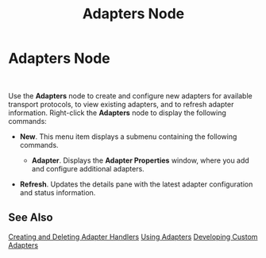 ﻿---
title: Adapters Node
TOCTitle: Adapters Node
ms:assetid: f43b26ed-d518-47e8-93e0-17de6b2aad5a
ms:mtpsurl: https://msdn.microsoft.com/en-us/library/Aa561932(v=BTS.80)
ms:contentKeyID: 51533432
ms.date: 08/30/2017
mtps_version: v=BTS.80
f1_keywords:
- bts10.admin.node.adapters
---

# Adapters Node

 

Use the **Adapters** node to create and configure new adapters for available transport protocols, to view existing adapters, and to refresh adapter information. Right-click the **Adapters** node to display the following commands:

  - **New**. This menu item displays a submenu containing the following commands.
    
      - **Adapter**. Displays the **Adapter Properties** window, where you add and configure additional adapters.

  - **Refresh**. Updates the details pane with the latest adapter configuration and status information.

## See Also

[Creating and Deleting Adapter Handlers](https://msdn.microsoft.com/en-us/library/aa560480\(v=bts.80\))  
[Using Adapters](https://msdn.microsoft.com/en-us/library/aa578103\(v=bts.80\))  
[Developing Custom Adapters](https://msdn.microsoft.com/en-us/library/aa559841\(v=bts.80\))

